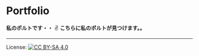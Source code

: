 # Portfolio
<strong>私のポルトです・・</strong> :v: 
<strong>こちらに私のポルトが見つけます。。</strong>
<br/>
***
License: [![CC BY-SA 4.0](https://img.shields.io/badge/License-CC%20BY--SA%204.0-lightgrey.svg "CC")](https://creativecommons.org/licenses/by-sa/4.0/)